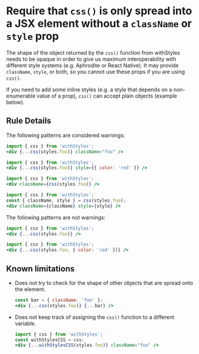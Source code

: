 # Require that `css()` is only spread into a JSX element without a `className` or `style` prop

The shape of the object returned by the `css()` function from withStyles needs to be opaque in order to give us maximum interoperability with different style systems (e.g. Aphrodite or React Native). It may provide `className`, `style`, or both, so you cannot use these props if you are using `css()`.

If you need to add some inline styles (e.g. a style that depends on a non-enumerable value of a prop), `css()` can accept plain objects (example below).

## Rule Details

The following patterns are considered warnings:

```jsx
import { css } from 'withStyles';
<div {...css(styles.foo)} className="foo" />
```

```jsx
import { css } from 'withStyles';
<div {...css(styles.foo)} style={{ color: 'red' }} />
```

```jsx
import { css } from 'withStyles';
<div className={css(styles.foo)} />
```

```jsx
import { css } from 'withStyles';
const { className, style } = css(styles.foo);
<div className={className} style={style} />
```

The following patterns are not warnings:

```jsx
import { css } from 'withStyles';
<div {...css(styles.foo)} />
```

```jsx
import { css } from 'withStyles';
<div {...css(styles.foo, { color: 'red' })} />
```

## Known limitations

- Does not try to check for the shape of other objects that are spread onto the element.

  ```jsx
  const bar = { className: 'foo' };
  <div {...css(styles.foo)} {...bar} />
  ```

- Does not keep track of assigning the `css()` function to a different variable.

  ```jsx
  import { css } from 'withStyles';
  const withStylesCSS = css;
  <div {...withStylesCSS(styles.foo)} className="foo" />
  ```
